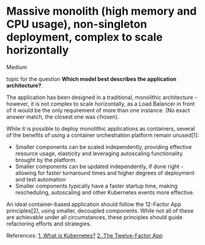 # Massive monolith (high memory and CPU usage), non-singleton deployment, complex to scale horizontally

<div class="risk-rounded-box medium">Medium</div>

topic for the question **Which model best describes the application architecture?**.

The application has been designed in a traditional, monolithic architecture -
however, it is not complex to scale horizontally, as a Load Balancer in front of
it would be the only requirement of more than one instance. (No exact answer
match, the closest one was chosen).

While it is possible to deploy monolithic applications as containers, several of the
benefits of using a container orchestration platform remain unused[1]:

* Smaller components can be scaled independently, providing effective resource
usage, elasticity and leveraging autoscaling functionality brought by the platform.
* Smaller components can be updated independently, if done right - allowing for
faster turnaround times and higher degrees of deployment and test automation
* Smaller components typically have a faster startup time, making rescheduling,
autoscaling and other Kubernetes events more effective.

An ideal container-based application should follow the 12-Factor App principles[2],
using smaller, decoupled components. While not all of these are achievable under
all circumstances, these principles should guide refactoring efforts and strategies.

References:
[1. What is Kubernetes?](https://kubernetes.io/docs/concepts/overview/what-is-kubernetes/)
[2. The Twelve-Factor App](https://12factor.net/)
